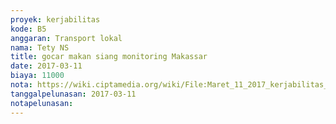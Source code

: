 ```yaml
---
proyek: kerjabilitas
kode: B5
anggaran: Transport lokal
nama: Tety NS
title: gocar makan siang monitoring Makassar
date: 2017-03-11
biaya: 11000
nota: https://wiki.ciptamedia.org/wiki/File:Maret_11_2017_kerjabilitas_B5_gocar1_makan_siang_tety.png
tanggalpelunasan: 2017-03-11
notapelunasan:
---
```

